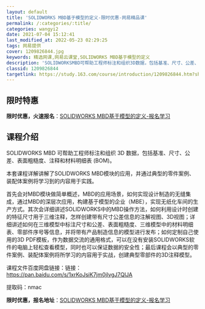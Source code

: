 ```yaml
---
layout: default
title: 'SOLIDWORKS MBD基于模型的定义-限时优惠-网易精品课'
permalink: /:categories/:title/
categories: wangyi2
date: 2021-07-04 15:12:41
last_modified_at: 2022-05-23 02:29:25
tags: 网易提供
cover: 1209826844.jpg
keywords: 精选网课,网易云课堂,SOLIDWORKS MBD基于模型的定义
description: 'SOLIDWORKSMBD可帮助工程师标注和组织3D数据，包括基准、尺寸、公差、表面粗糙度、注释和材料明细表(BOM)。'
classid: 1209826844
targetlink: https://study.163.com/course/introduction/1209826844.htm?share=1&shareId=1025206652&utm_campaign=share&utm_medium=iphoneShare&utm_source=&utm_u=1025206652
---
```


## 限时特惠

**限时优惠，火速报名**：[SOLIDWORKS MBD基于模型的定义-报名学习](https://study.163.com/course/introduction/1209826844.htm?share=1&shareId=1025206652&utm_campaign=share&utm_medium=iphoneShare&utm_source=&utm_u=1025206652)

## 课程介绍

SOLIDWORKS MBD 可帮助工程师标注和组织 3D 数据，包括基准、尺寸、公差、表面粗糙度、注释和材料明细表 (BOM)。

本套课程详解讲解了SOLIDWORKS MBD模块的应用，并通过典型的零件案例、装配体案例将学习到的内容用于实践。

首先会对MBD模块做简单概述，MBD的应用场景，如何实现设计制造的无缝集成，通过MBD的深层次应用，构建基于模型的企业（MBE），实现无纸化车间的生产方式。其次会详细讲述SOLIDWORKS中的MBD操作方法，如何利用设计时创建的特征尺寸用于三维注释，怎样创建带有尺寸公差信息的注解视图、3D视图；详细讲述如何在三维模型中标注尺寸和公差、表面粗糙度、三维模型中的材料明细表、零部件序号等信息，并将带有产品制造信息的模型进行发布；如何定制自己使用的3D PDF模板，作为数据交流的通用格式，可以在没有安装SOLIDWORKS软件的电脑上轻松查看模型，同时也可以保证数据的安全性；最后课程会以典型的零件案例、装配体案例将所学习的内容用于实战，创建典型零部件的3D注释模型。

课程文件百度网盘链接：链接：https://pan.baidu.com/s/1xrKoJsiK7jm0jlvgJ7QlJA 

提取码：nmac

**限时优惠，报名地址**：[SOLIDWORKS MBD基于模型的定义-报名学习](https://study.163.com/course/introduction/1209826844.htm?share=1&shareId=1025206652&utm_campaign=share&utm_medium=iphoneShare&utm_source=&utm_u=1025206652)

